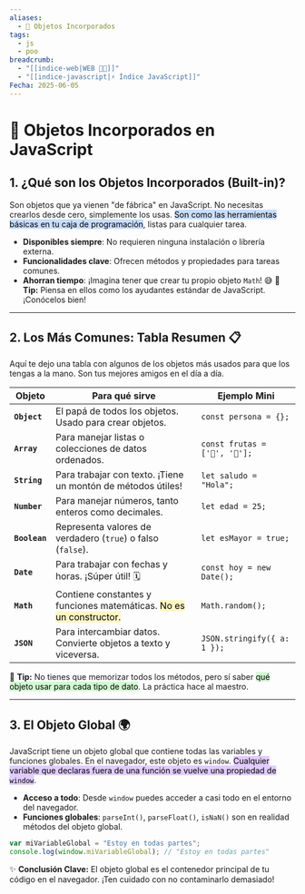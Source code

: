 ```yaml
---
aliases:
  - 📝 Objetos Incorporados
tags:
  - js
  - poo
breadcrumb:
  - "[[indice-web|WEB 🔗📝]]"
  - "[[indice-javascript|⚡ Índice JavaScript]]"
Fecha: 2025-06-05
---
```

# 📝 Objetos Incorporados en JavaScript
## 1. ¿Qué son los Objetos Incorporados (Built-in)?
Son objetos que ya vienen "de fábrica" en JavaScript. No necesitas crearlos desde cero, simplemente los usas. <mark style="background: #ADCCFFA6;">Son como las herramientas básicas en tu caja de programación</mark>, listas para cualquier tarea.
- **Disponibles siempre**: No requieren ninguna instalación o librería externa.
- **Funcionalidades clave**: Ofrecen métodos y propiedades para tareas comunes.
- **Ahorran tiempo**: ¡Imagina tener que crear tu propio objeto `Math`! 😅
📌 **Tip:** Piensa en ellos como los ayudantes estándar de JavaScript. ¡Conócelos bien!
---
## 2. Los Más Comunes: Tabla Resumen 📋
Aquí te dejo una tabla con algunos de los objetos más usados para que los tengas a la mano. Son tus mejores amigos en el día a día.

| **Objeto**    | **Para qué sirve**                                                                                             | **Ejemplo Mini**               |
| ------------- | -------------------------------------------------------------------------------------------------------------- | ------------------------------ |
| **`Object`**  | El papá de todos los objetos. Usado para crear objetos.                                                        | `const persona = {};`          |
| **`Array`**   | Para manejar listas o colecciones de datos ordenados.                                                          | `const frutas = ['🍎', '🍌'];` |
| **`String`**  | Para trabajar con texto. ¡Tiene un montón de métodos útiles!                                                   | `let saludo = "Hola";`         |
| **`Number`**  | Para manejar números, tanto enteros como decimales.                                                            | `let edad = 25;`               |
| **`Boolean`** | Representa valores de verdadero (`true`) o falso (`false`).                                                    | `let esMayor = true;`          |
| **`Date`**    | Para trabajar con fechas y horas. ¡Súper útil! 🗓️                                                             | `const hoy = new Date();`      |
| **`Math`**    | Contiene constantes y funciones matemáticas. <mark style="background: #FFF3A3A6;">No es un constructor.</mark> | `Math.random();`               |
| **`JSON`**    | Para intercambiar datos. Convierte objetos a texto y viceversa.                                                | `JSON.stringify({ a: 1 });`    |

🧠 **Tip:** No tienes que memorizar todos los métodos, pero sí saber <mark style="background: #BBFABBA6;">qué objeto usar para cada tipo de dato</mark>. La práctica hace al maestro.

---
## 3. El Objeto Global 🌍
JavaScript tiene un objeto global que contiene todas las variables y funciones globales. En el navegador, este objeto es `window`. <mark style="background: #D2B3FFA6;">Cualquier variable que declaras fuera de una función se vuelve una propiedad de `window`</mark>.
- **Acceso a todo**: Desde `window` puedes acceder a casi todo en el entorno del navegador.
- **Funciones globales**: `parseInt()`, `parseFloat()`, `isNaN()` son en realidad métodos del objeto global.

```js
var miVariableGlobal = "Estoy en todas partes";
console.log(window.miVariableGlobal); // "Estoy en todas partes"
```
✨ **Conclusión Clave:** El objeto global es el contenedor principal de tu código en el navegador. ¡Ten cuidado con no contaminarlo demasiado!